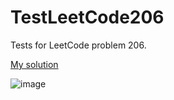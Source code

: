 # TestLeetCode206
Tests for LeetCode problem 206.

[My solution](https://github.com/Soomin-Song-MSSA-PCAD17/Assignment-11.2)

![image](https://github.com/user-attachments/assets/d9e661e2-c18c-4910-a387-2937e82348d2)
